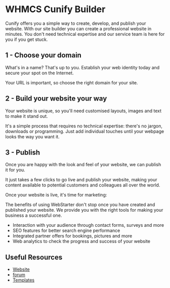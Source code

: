 # WHMCS Cunify Builder #

Cunify offers you a simple way to create, develop, and publish your website.
With our site builder you can create a professional website in minutes. You don't
need technical expertise and our service team is here for you if you get stuck.


## 1 - Choose your domain ##

What's in a name? That's up to you. Establish your web identity today and secure 
your spot on the Internet.

Your URL is important, so choose the right domain for your site.


## 2 - Build your website your way ##

Your website is unique, so you'll need customised layouts, images and text to 
make it stand out.

It's a simple process that requires no technical expertise: there's no jargon, 
downloads or programming. Just add individual touches until your webpage looks
the way you want it.


## 3 - Publish ##

Once you are happy with the look and feel of your website, we can publish it 
for you.

It just takes a few clicks to go live and publish your website, making your 
content available to potential customers and colleagues all over the world.

Once your website is live, it's time for marketing:

The benefits of using WebStarter don't stop once you have created and published 
your website. We provide you with the right tools for making your business a 
successful one.

* Interaction with your audience through contact forms, surveys and more
* SEO features for better search engine performance
* Integrated partner offers for bookings, pictures and more
* Web analytics to check the progress and success of your website


## Useful Resources
* [Website](https://www.cunify.com/)
* [forum](https://www.cunify.com/forum/)
* [Templates](https://www.whmcs.com/templates/)

